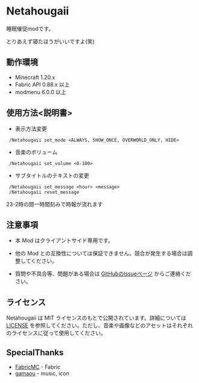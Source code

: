 # Netahougaii

睡眠催促modです。

とりあえず寝たほうがいいですよ(笑)


## 動作環境

- Minecraft 1.20.x
- Fabric API 0.88.x 以上
- modmenu 6.0.0 以上

## 使用方法<説明書>

   - 表示方法変更
   ```
    /Netahougaii set_mode <ALWAYS, SHOW_ONCE, OVERWORLD_ONLY, HIDE>
   ```
   - 音楽のボリューム
   ```
    /Netahougaii set_volume <0-100>
   ```
   - サブタイトルのテキストの変更
   ```
    /Netahougaii set_message <hour> <message>
    /Netahougaii reset_message
   ```
   
   23-2時の間一時間刻みで時報が流れます


## 注意事項

- 本 Mod はクライアントサイド専用です。
- 他の Mod との互換性については保証できません。競合が発生する場合は調整してください。

- 質問や不具合等、問題がある場合は [GitHubのIssueページ](https://github.com/5qlufz-1536/Netahougaii/issues) からご連絡ください。


## ライセンス

Netahougaii は MIT ライセンスのもとで公開されています。詳細については [LICENSE](https://github.com/5qlufz-1536/Netahougaii/blob/master/LICENSE) を参照してください。ただし、音楽や画像などのアセットはそれぞれのライセンスに従って使用してください。


## SpecialThanks

 - [FabricMC](https://github.com/FabricMC) - Fabric
 - [gamaou](https://x.com/Gama_ou) - music, icon
